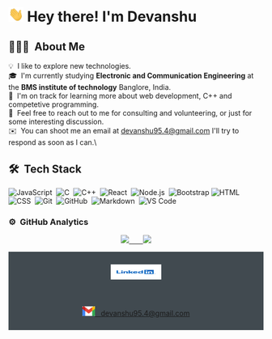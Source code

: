 
<h1><img src="https://github.com/DevanshuAnand/DevanshuAnand/blob/main/Hi.gif?raw=true"width="30px"> Hey there! I'm Devanshu </h1>

## 👨🏻‍💻 &nbsp;About Me

💡 &nbsp;I like to explore new technologies.\
🎓 &nbsp;I'm currently studying **Electronic and Communication Engineering** at the **BMS institute of technology** Banglore, India.\
🌱 &nbsp;I'm on track for learning more about web development, C++ and competetive programming.\
💬 &nbsp;Feel free to reach out to me for consulting and volunteering, or just for some interesting discussion.\
✉️ &nbsp;You can shoot me an email at devanshu95.4@gmail.com I'll try to respond as soon as I can.\


## 🛠 &nbsp;Tech Stack


![JavaScript](https://img.shields.io/badge/-JavaScript-05122A?style=flat&logo=javascript)&nbsp;
![C](https://img.shields.io/badge/-C-05122A?style=flat&logo=C&logoColor=A8B9CC)&nbsp;
![C++](https://img.shields.io/badge/-C++-05122A?style=flat&logo=C%2B%2B&logoColor=00599C)&nbsp;
![React](https://img.shields.io/badge/-React-05122A?style=flat&logo=react)&nbsp;
![Node.js](https://img.shields.io/badge/-Node.js-05122A?style=flat&logo=node.js)&nbsp;
![Bootstrap](https://img.shields.io/badge/-Bootstrap-05122A?style=flat&logo=bootstrap&logoColor=563D7C)
![HTML](https://img.shields.io/badge/-HTML-05122A?style=flat&logo=HTML5)&nbsp;
![CSS](https://img.shields.io/badge/-CSS-05122A?style=flat&logo=CSS3&logoColor=1572B6)&nbsp;
![Git](https://img.shields.io/badge/-Git-05122A?style=flat&logo=git)&nbsp;
![GitHub](https://img.shields.io/badge/-GitHub-05122A?style=flat&logo=github)&nbsp;
![Markdown](https://img.shields.io/badge/-Markdown-05122A?style=flat&logo=markdown)&nbsp;
![VS Code](https://img.shields.io/badge/-Visual%20Studio%20Code-05122A?style=flat&logo=visual-studio-code&logoColor=007ACC)&nbsp;

### ⚙️ &nbsp;GitHub Analytics

<p align="center">
<a href="https://github.com/AVS1508">
  <img height="150em" src="https://github-readme-stats-eight-theta.vercel.app/api?username=DevanshuAnand&show_icons=true&theme=algolia&include_all_commits=true&count_private=true"/> &nbsp; &nbsp; &nbsp;
  <img height="150em" src="https://github-readme-stats-eight-theta.vercel.app/api/top-langs/?username=DevanshuAnand&layout=compact&langs_count=8&theme=algolia"/>
</a>
</p>                                                                                                       

<div align="center" style="background:#414a50; padding: 25px 0;">
   <a href="https://www.linkedin.com/in/devanshu-anand-4b8932146/">
 <img src="https://raw.githubusercontent.com/DevanshuAnand/DevanshuAnand/e2a4a7895cdf949e7aa4e60b8d2e4790f2ef3d29/LinkedIn-Logo.wine.svg" width="100px"height="30px"top-padding="100px"  alt=" Linkedin">
        </a> 
 
  </div>
  <div align="center" style="background:#414a50; padding: 25px 0;">
     <a href="devanshu95.4@gmail.com">
        <img src="https://github.com/DevanshuAnand/DevanshuAnand/blob/main/gmail2.png?raw=true"width="25px" alt="Follow me on twitter">&nbsp; &nbsp;devanshu95.4@gmail.com
      </a>
</div>                                                                                                                     
                                                                                                                     



